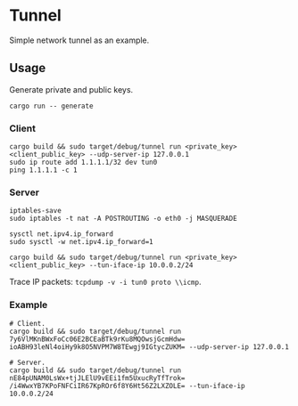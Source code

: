 # Tunnel

Simple network tunnel as an example.

## Usage

Generate private and public keys.

```shell
cargo run -- generate
```

### Client

```shell
cargo build && sudo target/debug/tunnel run <private_key> <client_public_key> --udp-server-ip 127.0.0.1
sudo ip route add 1.1.1.1/32 dev tun0
ping 1.1.1.1 -c 1
```

### Server

```shell
iptables-save
sudo iptables -t nat -A POSTROUTING -o eth0 -j MASQUERADE

sysctl net.ipv4.ip_forward
sudo sysctl -w net.ipv4.ip_forward=1

cargo build && sudo target/debug/tunnel run <private_key> <client_public_key> --tun-iface-ip 10.0.0.2/24
```

Trace IP packets: `tcpdump -v -i tun0 proto \\icmp`.


### Example

```shell
# Client.
cargo build && sudo target/debug/tunnel run 7y6VlMKnBWxFoCc06E2BCEaBTk9rKu8MQOwsjGcmHdw= ioABH93leNl4oiHy9k8O5NVPM7W8TEwgj9IGtycZUKM= --udp-server-ip 127.0.0.1

# Server.
cargo build && sudo target/debug/tunnel run nE84pUNAM0LsWx+tjJLElU9vEEi1fm5UxucRyTfTrok= /i4WwxYB7KPoFNFCiIR67KpROr6f8Y6Ht56Z2LXZOLE= --tun-iface-ip 10.0.0.2/24
```
